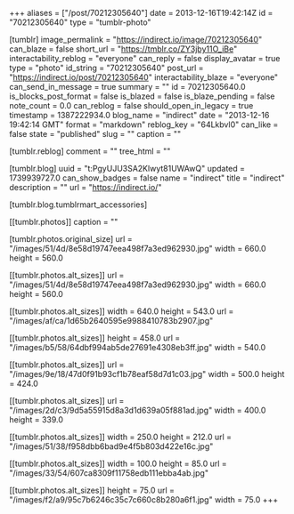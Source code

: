 +++
aliases = ["/post/70212305640"]
date = 2013-12-16T19:42:14Z
id = "70212305640"
type = "tumblr-photo"

[tumblr]
image_permalink = "https://indirect.io/image/70212305640"
can_blaze = false
short_url = "https://tmblr.co/ZY3jby11O_iBe"
interactability_reblog = "everyone"
can_reply = false
display_avatar = true
type = "photo"
id_string = "70212305640"
post_url = "https://indirect.io/post/70212305640"
interactability_blaze = "everyone"
can_send_in_message = true
summary = ""
id = 70212305640.0
is_blocks_post_format = false
is_blazed = false
is_blaze_pending = false
note_count = 0.0
can_reblog = false
should_open_in_legacy = true
timestamp = 1387222934.0
blog_name = "indirect"
date = "2013-12-16 19:42:14 GMT"
format = "markdown"
reblog_key = "64Lkbvl0"
can_like = false
state = "published"
slug = ""
caption = ""

[tumblr.reblog]
comment = ""
tree_html = ""

[tumblr.blog]
uuid = "t:PgyUJU3SA2Klwyt81UWAwQ"
updated = 1739939727.0
can_show_badges = false
name = "indirect"
title = "indirect"
description = ""
url = "https://indirect.io/"

[tumblr.blog.tumblrmart_accessories]

[[tumblr.photos]]
caption = ""

[tumblr.photos.original_size]
url = "/images/51/4d/8e58d19747eea498f7a3ed962930.jpg"
width = 660.0
height = 560.0

[[tumblr.photos.alt_sizes]]
url = "/images/51/4d/8e58d19747eea498f7a3ed962930.jpg"
width = 660.0
height = 560.0

[[tumblr.photos.alt_sizes]]
width = 640.0
height = 543.0
url = "/images/af/ca/1d65b2640595e9988410783b2907.jpg"

[[tumblr.photos.alt_sizes]]
height = 458.0
url = "/images/b5/58/64dbf994ab5de27691e4308eb3ff.jpg"
width = 540.0

[[tumblr.photos.alt_sizes]]
url = "/images/9e/18/47d0f91b93cf1b78eaf58d7d1c03.jpg"
width = 500.0
height = 424.0

[[tumblr.photos.alt_sizes]]
url = "/images/2d/c3/9d5a55915d8a3d1d639a05f881ad.jpg"
width = 400.0
height = 339.0

[[tumblr.photos.alt_sizes]]
width = 250.0
height = 212.0
url = "/images/51/38/f958dbb6bad9e4f5b803d422e16c.jpg"

[[tumblr.photos.alt_sizes]]
width = 100.0
height = 85.0
url = "/images/33/54/607ca8309f11758edb111ebba4ab.jpg"

[[tumblr.photos.alt_sizes]]
height = 75.0
url = "/images/f2/a9/95c7b6246c35c7c660c8b280a6f1.jpg"
width = 75.0
+++
